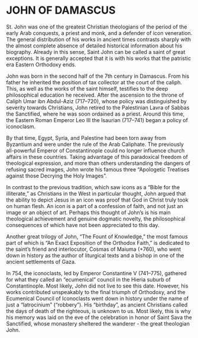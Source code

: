 # JOHN OF DAMASCUS

St. John was one of the greatest Christian theologians of the period of the early Arab conquests, a priest and monk, and a defender of icon veneration. The general distribution of his works in ancient times contrasts sharply with the almost complete absence of detailed historical information about his biography. Already in this sense, Saint John can be called a saint of great exceptions. It is generally accepted that it is with his works that the patristic era Eastern Orthodoxy ends.

John was born in the second half of the 7th century in Damascus. From his father he inherited the position of tax collector at the court of the caliph. This, as well as the works of the saint himself, testifies to the deep philosophical education he received. After the ascension to the throne of Caliph Umar ibn Abdul-Aziz (717–720), whose policy was distinguished by severity towards Christians, John retired to the Palestinian Lavra of Sabbas the Sanctified, where he was soon ordained as a priest. Around this time, the Eastern Roman Emperor Leo III the Isaurian (717–741) began a policy of iconoclasm.

By that time, Egypt, Syria, and Palestine had been torn away from Byzantium and were under the rule of the Arab Caliphate. The previously all-powerful Emperor of Constantinople could no longer influence church affairs in these countries. Taking advantage of this paradoxical freedom of theological expression, and more than others understanding the dangers of refusing sacred images, John wrote his famous three “Apologetic Treatises against those Decrying the Holy Images”.

In contrast to the previous tradition, which saw icons as a “Bible for the illiterate,” as Christians in the West in particular thought, John argued that the ability to depict Jesus in an icon was proof that God in Christ truly took on human flesh. An icon is a part of a confession of faith, and not just an image or an object of art. Perhaps this thought of John’s is his main theological achievement and genuine dogmatic novelty, the philosophical consequences of which have not been appreciated to this day.

Another great trilogy of John, “The Fount of Knowledge,” the most famous part of which is “An Exact Exposition of the Orthodox Faith,” is dedicated to the saint’s friend and interlocutor, Cosmas of Maiuma (+760), who went down in history as the author of liturgical texts and a bishop in one of the ancient settlements of Gaza.

In 754, the iconoclasts, led by Emperor Constantine V (741–775), gathered for what they called an “ecumenical” council in the Hieria suburb of Constantinople. Most likely, John did not live to see this date. However, his works contributed unspeakably to the final triumph of Orthodoxy, and the Ecumenical Council of Iconoclasts went down in history under the name of just a “latrocinium” (“robbery”). His “birthday”, as ancient Christians called the days of death of the righteous, is unknown to us. Most likely, this is why his memory was laid on the eve of the celebration in honor of Saint Sava the Sanctified, whose monastery sheltered the wanderer - the great theologian John.
